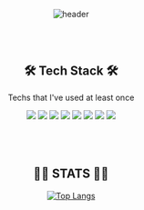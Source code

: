 <div align="center">

![header](https://capsule-render.vercel.app/api?type=waving&color=66CDAA&height=300&section=header&text=SuMin%20Yu&fontSize=90&fontColor=FFFFFF)

<br/>
<br/>
<!-- badge -->
  
  <h2>🛠️ Tech Stack 🛠️</h2>

Techs that I've used at least once 
  
<img src="https://img.shields.io/badge/Java-007396?style=flat-square&logo=Java&logoColor=white"/>
<img src="https://img.shields.io/badge/JavaScript-F7DF1E?style=flat-square&logo=JavaScript&logoColor=black"/>
<img src="https://img.shields.io/badge/HTML-E34F26?style=flat-square&logo=HTML5&logoColor=white"/>
<img src="https://img.shields.io/badge/CSS-1572B6?style=flat-square&logo=CSS3&logoColor=white"/>
<img src="https://img.shields.io/badge/MySQL-4479A1?style=flat-square&logo=MySQL&logoColor=white"/>
<img src="https://img.shields.io/badge/Spring-6DB33F?style=flat-square&logo=Spring&logoColor=white"/>
<img src="https://img.shields.io/badge/github-181717?style=flat-square&logo=github&logoColor=white">
<img src="https://img.shields.io/badge/git-F05032?style=flat-square&logo=git&logoColor=white">
  
 
  
  
  
<br/>
<br/>
<br/>
<br/>
 
  <h2>👩‍💻 STATS 👩‍💻</h2> 
  
 <!-- GitHub Stats -->
  [![Top Langs](https://github-readme-stats.vercel.app/api/top-langs/?username=sumin17&layout=compact&title_color=1B4D73)](https://github.com/anuraghazra/github-readme-stats)
</div>
